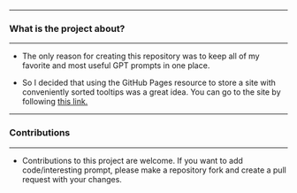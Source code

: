 ----
### What is the project about?
---

- The only reason for creating this repository was to keep all of my favorite and most useful GPT prompts in one place. 

- So I decided that using the GitHub Pages resource to store a site with conveniently sorted tooltips was a great idea.  You can go to the site by following <a target="_blank" href="https://pink-doublethink.github.io/lovely-prompts/" rel="nofollow">this link.</a>


----
### Contributions
----

- Contributions to this project are welcome. If you want to add code/interesting prompt, please make a repository fork and create a pull request with your changes.
